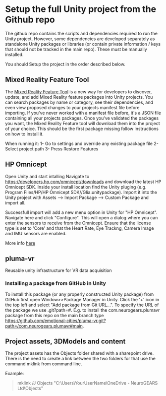 # Setup the full Unity project from the Github repo

The github repo contains the scripts and dependencies required to run the Unity project. However, some dependencies are developed separately as standalone Unity packages or libraries (or contain private information / keys that should not be tracked in the main repo). These must be manually installed.

You should Setup the project in the order described below.

## Mixed Reality Feature Tool
The [Mixed Reality Feature Tool](https://learn.microsoft.com/en-us/windows/mixed-reality/develop/unity/welcome-to-mr-feature-tool) is a new way for developers to discover, update, and add Mixed Reality feature packages into Unity projects. You can search packages by name or category, see their dependencies, and even view proposed changes to your projects manifest file before importing. If you've never worked with a manifest file before, it's a JSON file containing all your projects packages. Once you've validated the packages you want, the Mixed Reality Feature tool will download them into the project of your choice.
This should be the first package missing follow instructions on how to install it.

When running it:
1- Go to settings and override any existing package file 
2- Select project path 
3- Press Restore Features 
 


## HP Omnicept
Open Unity and start intalling
Navigate to https://developers.hp.com/omnicept/downloads and download the latest HP Omnicept SDK. Inside your install location find the Unity pluging (e.g. Program Files/HP/HP Omnicept SDK/<version>/Glia.unitypackage). Import it into the Unity project with Assets --> Import Package --> Custom Package and import all.

Successfull import will add a new menu option in Unity for "HP Omnicept". Navigate here and click "Configure". This will open a dialog where you can enter the sensors to receive from the Omnicept. Ensure that the license type is set to 'Core' and that the Heart Rate, Eye Trackng, Camera Image and IMU sensors are enabled.

More info [here](https://developers.hp.com/omnicept/docs/unity/getting-started)

## pluma-vr
Reusable unity infrastructure for VR data acquisition

### Installing a package from GitHub in Unity
To install this package (or any properly constructed Unity package) from GitHub first open Window>>Package Manager in Unity. Click the '+' icon in the top left and select "Add package from Git URL...". To specify the URL of the package we use <URL>.git?path=<subfolder>#<branch>. E.g. to install the com.neurogears.plumavr package from this repo on the main branch type https://github.com/emotional-cities/pluma-vr.git?path=/com.neurogears.plumavr#main.

## Project assets, 3DModels and content
The project assets has the Objects folder shared with a sharepoint drive. 
There is the need to create a link between the two folders for that use the command mklink from command line.

Example: 
> mklink /J Objects "C:\Users\YourUserName\OneDrive - NeuroGEARS Ltd\Objects"
